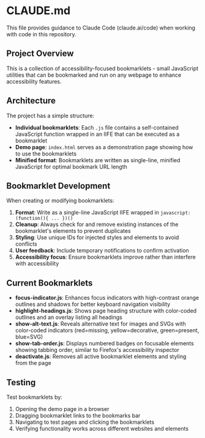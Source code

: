 # CLAUDE.md

This file provides guidance to Claude Code (claude.ai/code) when working with code in this repository.

## Project Overview

This is a collection of accessibility-focused bookmarklets - small JavaScript utilities that can be bookmarked and run on any webpage to enhance accessibility features.

## Architecture

The project has a simple structure:
- **Individual bookmarklets**: Each `.js` file contains a self-contained JavaScript function wrapped in an IIFE that can be executed as a bookmarklet
- **Demo page**: `index.html` serves as a demonstration page showing how to use the bookmarklets
- **Minified format**: Bookmarklets are written as single-line, minified JavaScript for optimal bookmark URL length

## Bookmarklet Development

When creating or modifying bookmarklets:

1. **Format**: Write as a single-line JavaScript IIFE wrapped in `javascript:(function(){ ... })()`
2. **Cleanup**: Always check for and remove existing instances of the bookmarklet's elements to prevent duplicates
3. **Styling**: Use unique IDs for injected styles and elements to avoid conflicts
4. **User feedback**: Include temporary notifications to confirm activation
5. **Accessibility focus**: Ensure bookmarklets improve rather than interfere with accessibility

## Current Bookmarklets

- **focus-indicator.js**: Enhances focus indicators with high-contrast orange outlines and shadows for better keyboard navigation visibility
- **highlight-headings.js**: Shows page heading structure with color-coded outlines and an overlay listing all headings
- **show-alt-text.js**: Reveals alternative text for images and SVGs with color-coded indicators (red=missing, yellow=decorative, green=present, blue=SVG)
- **show-tab-order.js**: Displays numbered badges on focusable elements showing tabbing order, similar to Firefox's accessibility inspector
- **deactivate.js**: Removes all active bookmarklet elements and styling from the page

## Testing

Test bookmarklets by:
1. Opening the demo page in a browser
2. Dragging bookmarklet links to the bookmarks bar
3. Navigating to test pages and clicking the bookmarklets
4. Verifying functionality works across different websites and elements